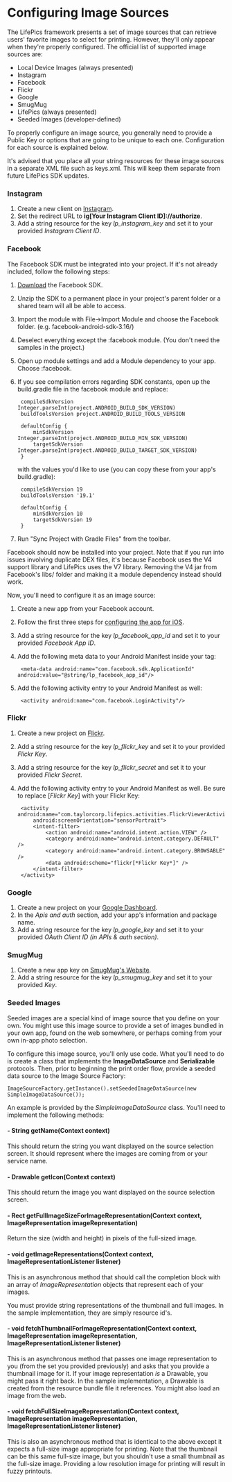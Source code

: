 # Configuring Image Sources

The LifePics framework presents a set of image sources that can retrieve users' favorite images to select for printing. However, they'll only appear when they're properly configured. The official list of supported image sources are:

* Local Device Images (always presented)
* Instagram
* Facebook
* Flickr
* Google
* SmugMug
* LifePics (always presented)
* Seeded Images (developer-defined)

To properly configure an image source, you generally need to provide a Public Key or options that are going to be unique to each one. Configuration for each source is explained below.

It's advised that you place all your string resources for these image sources in a separate XML file such as keys.xml.  This will keep them separate from future LifePics SDK updates.


### Instagram

1. Create a new client on [Instagram](http://instagram.com/developer/clients/manage/).
2. Set the redirect URL to **ig[Your Instagram Client ID]://authorize**.
2. Add a string resource for the key *lp_instagram_key* and set it to your provided *Instagram Client ID*.


### Facebook

The Facebook SDK must be integrated into your project.  If it's not already included, follow the following steps:

1. [Download](https://developers.facebook.com/docs/android) the Facebook SDK.
2. Unzip the SDK to a permanent place in your project's parent folder or a shared team will all be able to access.
3. Import the module with File->Import Module and choose the Facebook folder. (e.g. facebook-android-sdk-3.16/)  
4. Deselect everything except the :facebook module. (You don't need the samples in the project.)
5. Open up module settings and add a Module dependency to your app.  Choose :facebook.
6. If you see compilation errors regarding SDK constants, open up the build.gradle file in the facebook module and replace:

        compileSdkVersion Integer.parseInt(project.ANDROID_BUILD_SDK_VERSION)
	    buildToolsVersion project.ANDROID_BUILD_TOOLS_VERSION
        
	    defaultConfig {
	        minSdkVersion Integer.parseInt(project.ANDROID_BUILD_MIN_SDK_VERSION)
	        targetSdkVersion Integer.parseInt(project.ANDROID_BUILD_TARGET_SDK_VERSION)
	    }
	    
	with the values you'd like to use (you can copy these from your app's build.gradle):
	
        compileSdkVersion 19
        buildToolsVersion '19.1'
        
        defaultConfig {
            minSdkVersion 10
            targetSdkVersion 19
        }

7. Run "Sync Project with Gradle Files" from the toolbar.

Facebook should now be installed into your project.  Note that if you run into issues involving duplicate DEX files, it's because Facebook uses the V4 support library and LifePics uses the V7 library.  Removing the V4 jar from Facebook's libs/ folder and making it a module dependency instead should work.

Now, you'll need to configure it as an image source:

1. Create a new app from your Facebook account.
2. Follow the first three steps for [configuring the app for iOS](https://developers.facebook.com/docs/ios/getting-started/).
3. Add a string resource for the key *lp_facebook_app_id* and set it to your provided *Facebook App ID*.
4. Add the following meta data to your Android Manifest inside your <application> tag:
	
        <meta-data android:name="com.facebook.sdk.ApplicationId" android:value="@string/lp_facebook_app_id"/>

5. Add the following activity entry to your Android Manifest as well:

        <activity android:name="com.facebook.LoginActivity"/>


### Flickr

1. Create a new project on [Flickr](https://www.flickr.com/services/apps/create/).
2. Add a string resource for the key *lp_flickr_key* and set it to your provided *Flickr Key*.
3. Add a string resource for the key *lp_flickr_secret* and set it to your provided *Flickr Secret*.
4. Add the following activity entry to your Android Manifest as well. Be sure to replace [*Flickr Key*] with your Flickr Key:

        <activity android:name="com.taylorcorp.lifepics.activities.FlickrViewerActivity"
            android:screenOrientation="sensorPortrait">
            <intent-filter>
                <action android:name="android.intent.action.VIEW" />
                <category android:name="android.intent.category.DEFAULT" />
                <category android:name="android.intent.category.BROWSABLE" />
                <data android:scheme="flickr[*Flickr Key*]" />
            </intent-filter>
        </activity>

### Google

1. Create a new project on your [Google Dashboard](https://console.developers.google.com/project).
2. In the *Apis and auth* section, add your app's information and package name.
3. Add a string resource for the key *lp_google_key* and set it to your provided *OAuth Client ID (in APIs & auth section)*.

### SmugMug

1. Create a new app key on [SmugMug's Website](https://secure.smugmug.com/settings/?nick=raptureinvenice#section=api-keys).
2. Add a string resource for the key *lp_smugmug_key* and set it to your provided *Key*.

### Seeded Images

Seeded images are a special kind of image source that you define on your own. You might use this image source to provide a set of images bundled in your own app, found on the web somewhere, or perhaps coming from your own in-app photo selection.

To configure this image source, you'll only use code. What you'll need to do is create a class that implements the **ImageDataSource** and **Serializable** protocols. Then, prior to beginning the print order flow, provide a seeded data source to the Image Source Factory:

    ImageSourceFactory.getInstance().setSeededImageDataSource(new SimpleImageDataSource());

An example is provided by the *SimpleImageDataSource* class. You'll need to implement the following methods:

#### - String getName(Context context)

This should return the string you want displayed on the source selection screen. It should represent where the images are coming from or your service name.

#### - Drawable getIcon(Context context)

This should return the image you want displayed on the source selection screen.

#### - Rect getFullImageSizeForImageRepresentation(Context context, ImageRepresentation imageRepresentation)

Return the size (width and height) in pixels of the full-sized image.

#### - void getImageRepresentations(Context context, ImageRepresentationListener listener)

This is an asynchronous method that should call the completion block with an array of *ImageRepresentation* objects that represent each of your images.

You must provide string representations of the thumbnail and full images. In the sample implementation, they are simply resource id's.

#### - void fetchThumbnailForImageRepresentation(Context context, ImageRepresentation imageRepresentation, ImageRepresentationListener listener)

This is an asynchronous method that passes one image representation to you (from the set you provided previously) and asks that you provide a thumbnail image for it. If your image representation *is* a Drawable, you might pass it right back. In the sample implementation, a Drawable is created from the resource bundle file it references. You might also load an image from the web.

#### - void fetchFullSizeImageRepresentation(Context context, ImageRepresentation imageRepresentation, ImageRepresentationListener listener)

This is also an asynchronous method that is identical to the above except it expects a full-size image appropriate for printing. Note that the thumbnail can be this same full-size image, but you shouldn't use a small thumbnail as the full-size image. Providing a low resolution image for printing will result in fuzzy printouts.
